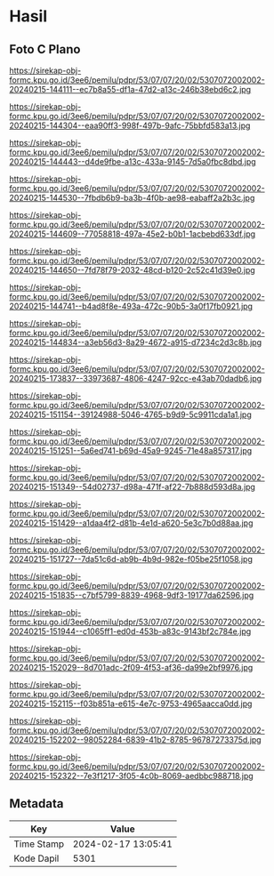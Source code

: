 # Hasil

## Foto C Plano

https://sirekap-obj-formc.kpu.go.id/3ee6/pemilu/pdpr/53/07/07/20/02/5307072002002-20240215-144111--ec7b8a55-df1a-47d2-a13c-246b38ebd6c2.jpg

https://sirekap-obj-formc.kpu.go.id/3ee6/pemilu/pdpr/53/07/07/20/02/5307072002002-20240215-144304--eaa90ff3-998f-497b-9afc-75bbfd583a13.jpg

https://sirekap-obj-formc.kpu.go.id/3ee6/pemilu/pdpr/53/07/07/20/02/5307072002002-20240215-144443--d4de9fbe-a13c-433a-9145-7d5a0fbc8dbd.jpg

https://sirekap-obj-formc.kpu.go.id/3ee6/pemilu/pdpr/53/07/07/20/02/5307072002002-20240215-144530--7fbdb6b9-ba3b-4f0b-ae98-eabaff2a2b3c.jpg

https://sirekap-obj-formc.kpu.go.id/3ee6/pemilu/pdpr/53/07/07/20/02/5307072002002-20240215-144609--77058818-497a-45e2-b0b1-1acbebd633df.jpg

https://sirekap-obj-formc.kpu.go.id/3ee6/pemilu/pdpr/53/07/07/20/02/5307072002002-20240215-144650--7fd78f79-2032-48cd-b120-2c52c41d39e0.jpg

https://sirekap-obj-formc.kpu.go.id/3ee6/pemilu/pdpr/53/07/07/20/02/5307072002002-20240215-144741--b4ad8f8e-493a-472c-90b5-3a0f17fb0921.jpg

https://sirekap-obj-formc.kpu.go.id/3ee6/pemilu/pdpr/53/07/07/20/02/5307072002002-20240215-144834--a3eb56d3-8a29-4672-a915-d7234c2d3c8b.jpg

https://sirekap-obj-formc.kpu.go.id/3ee6/pemilu/pdpr/53/07/07/20/02/5307072002002-20240215-173837--33973687-4806-4247-92cc-e43ab70dadb6.jpg

https://sirekap-obj-formc.kpu.go.id/3ee6/pemilu/pdpr/53/07/07/20/02/5307072002002-20240215-151154--39124988-5046-4765-b9d9-5c9911cda1a1.jpg

https://sirekap-obj-formc.kpu.go.id/3ee6/pemilu/pdpr/53/07/07/20/02/5307072002002-20240215-151251--5a6ed741-b69d-45a9-9245-71e48a857317.jpg

https://sirekap-obj-formc.kpu.go.id/3ee6/pemilu/pdpr/53/07/07/20/02/5307072002002-20240215-151349--54d02737-d98a-471f-af22-7b888d593d8a.jpg

https://sirekap-obj-formc.kpu.go.id/3ee6/pemilu/pdpr/53/07/07/20/02/5307072002002-20240215-151429--a1daa4f2-d81b-4e1d-a620-5e3c7b0d88aa.jpg

https://sirekap-obj-formc.kpu.go.id/3ee6/pemilu/pdpr/53/07/07/20/02/5307072002002-20240215-151727--7da51c6d-ab9b-4b9d-982e-f05be25f1058.jpg

https://sirekap-obj-formc.kpu.go.id/3ee6/pemilu/pdpr/53/07/07/20/02/5307072002002-20240215-151835--c7bf5799-8839-4968-9df3-19177da62596.jpg

https://sirekap-obj-formc.kpu.go.id/3ee6/pemilu/pdpr/53/07/07/20/02/5307072002002-20240215-151944--c1065ff1-ed0d-453b-a83c-9143bf2c784e.jpg

https://sirekap-obj-formc.kpu.go.id/3ee6/pemilu/pdpr/53/07/07/20/02/5307072002002-20240215-152029--8d701adc-2f09-4f53-af36-da99e2bf9976.jpg

https://sirekap-obj-formc.kpu.go.id/3ee6/pemilu/pdpr/53/07/07/20/02/5307072002002-20240215-152115--f03b851a-e615-4e7c-9753-4965aacca0dd.jpg

https://sirekap-obj-formc.kpu.go.id/3ee6/pemilu/pdpr/53/07/07/20/02/5307072002002-20240215-152202--98052284-6839-41b2-8785-96787273375d.jpg

https://sirekap-obj-formc.kpu.go.id/3ee6/pemilu/pdpr/53/07/07/20/02/5307072002002-20240215-152322--7e3f1217-3f05-4c0b-8069-aedbbc988718.jpg


## Metadata

| Key        | Value               |
| ---------- | ------------------- |
| Time Stamp | 2024-02-17 13:05:41 |
| Kode Dapil | 5301                |



